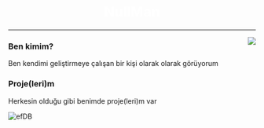 <h1 align="center" style="color:#fff">NullMan</h1>
<hr> 
<img align="right" src="https://github-readme-stats.vercel.app/api/top-langs/?username=NulIMan&theme=dark&show_icons=true" />
<h3 align="left">
Ben kimim?
</h3>
<p>Ben kendimi geliştirmeye çalışan bir kişi olarak olarak görüyorum</p>
<h3>Proje(leri)m</h3>
<p>Herkesin olduğu gibi benimde proje(leri)m var</p>
<a ef="https://www.npmjs.com/package/efdb">
<img alt="efDB" src="https://img.shields.io/badge/npm-efDB-red"/>
	</a
